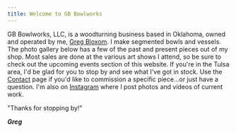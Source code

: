 ```yaml
---
title: Welcome to GB Bowlworks
---
```

GB Bowlworks, LLC, is a woodturning business based in Oklahoma, owned and operated by me, [Greg Bloxom](/about). I make segmented bowls and vessels.  The photo gallery below has a few of the past and present pieces out of my shop.  Most sales are done at the various art shows I attend, so be sure to check out the upcoming events section of this website.  If you're in the Tulsa area, I'd be glad for you to stop by and see what I've got in stock.  Use the [Contact](https://www.gbbowlworks.com/contact) page if you'd like to commission a specific piece...or just have a question.  I'm also on [Instagram](https://www.instagram.com/gbbowlworks/) where I post photos and videos of current work.

"Thanks for stopping by!"

***Greg***